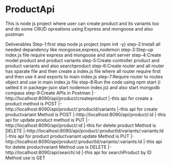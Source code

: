 # ProductApi
This is node js project where user can create product and its variants too and do some CRUD opreations using Express and mongoose and also postman

Deliverables
Step-1:first step node js project (npm init -y) 
step-2:Install all needed depandency like mongoose,express,nodemon
step-3:Step-up index.js file require express and mongoose and start server
step-4:Create model product and product variants
step-5:Create controller product and product variants and also searchproduct
step-6:Create router and all router has sparate file and then create a index.js file where all router require first and then use it and exports to main index.js
step-7:Require router to routes object and use in main index.js file 
step-8:Run the code using npm start (i setted it in packege-json start nodemon index.js) and also start mongodb compass
step-9:Create APIs in Postman 
  |-http://localhost:8090/api/product/createproduct
    |-this api for create a product method is POST
  |-http://localhost:8090/api/product/:producId/variants
    |-this api for create productvariant Method is POST
  |-http://localhost:8090/api/product/:id
    |-this api for update product method is PUT
  |-http://localhost:8090/api/product/:id
    |-this for delete product Method is DELETE
  |-http://localhost:8090/api/product/:productId/variants/:variants:Id
    |-this api for product productvariant update Method is PUT
  |-http://localhost:8090/api/product/:productId/variants/:variants:Id
    |-this api for delete productvariant Method use is DELETE
  |-http://localhost:8090/api/search/:id
    |-this api for searchProduct by ID Method use is GET
    
    
    
